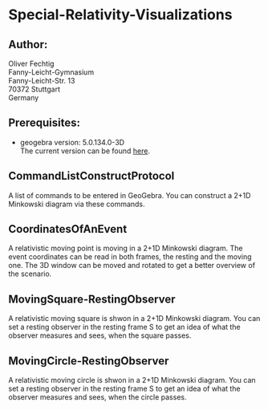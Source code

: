 Special-Relativity-Visualizations
=================================

Author:
-------
Oliver Fechtig  
Fanny-Leicht-Gymnasium  
Fanny-Leicht-Str. 13  
70372 Stuttgart  
Germany  



Prerequisites:
--------------
* geogebra version:  5.0.134.0-3D  
    The current version can be found [here](https://www.geogebra.org/).

CommandListConstructProtocol
----------------------------
A list of commands to be entered in GeoGebra. You can construct a 2+1D Minkowski diagram via these commands. 
    
CoordinatesOfAnEvent
----------------------------
A relativistic moving point is moving in a 2+1D Minkowski diagram. The event coordinates can be read in both frames, the resting and the moving one. The 3D window can be moved and rotated to get a better overview of the scenario.  

MovingSquare-RestingObserver
----------------------------
A relativistic moving square is shwon in a 2+1D Minkowski diagram. You can set a resting observer in the resting frame S to get an idea of what the observer measures and sees, when the square passes.  

MovingCircle-RestingObserver
----------------------------
A relativistic moving circle is shwon in a 2+1D Minkowski diagram. You can set a resting observer in the resting frame S to get an idea of what the observer measures and sees, when the circle passes.





